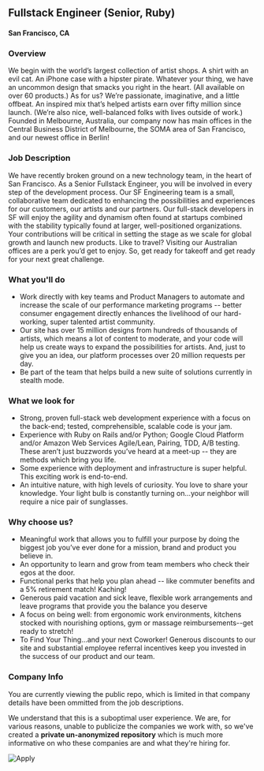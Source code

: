 ## Fullstack Engineer (Senior, Ruby) 
#### San Francisco, CA

### Overview
We begin with the world’s largest collection of artist shops. A shirt with an evil cat. An iPhone case with a hipster pirate. Whatever your thing, we have an uncommon design that smacks you right in the heart. (All available on over 60 products.) As for us? We’re passionate, imaginative, and a little offbeat. An inspired mix that’s helped artists earn over fifty million since launch. (We’re also nice, well-balanced folks with lives outside of work.)  Founded in Melbourne, Australia, our company now has main offices in the Central Business District of Melbourne, the SOMA area of San Francisco, and our newest office in Berlin!

### Job Description
We have recently broken ground on a new technology team, in the heart of San Francisco. As a Senior Fullstack Engineer, you will be involved in every step of the development process. Our SF Engineering team is a small, collaborative team dedicated to enhancing the possibilities and experiences for our customers, our artists and our partners. Our full-stack developers in SF will enjoy the agility and dynamism often found at startups combined with the stability typically found at larger, well-positioned organizations. Your contributions will be critical in setting the stage as we scale for global growth and launch new products. Like to travel? Visiting our Australian offices are a perk you’d get to enjoy. So, get ready for takeoff and get ready for your next great challenge.

### What you'll do
+ Work directly with key teams and Product Managers to automate and increase the scale of our performance marketing programs -- better consumer engagement directly enhances the livelihood of our hard-working, super talented artist community. 
+ Our site has over 15 million designs from hundreds of thousands of artists, which means a lot of content to moderate, and your code will help us create ways to expand the possibilities for artists. And, just to give you an idea, our platform processes over 20 million requests per day. 
+ Be part of the team that helps build a new suite of solutions currently in stealth mode.

### What we look for
+ Strong, proven full-stack web development experience with a focus on the back-end; tested, comprehensible, scalable code is your jam.
+ Experience with Ruby on Rails and/or Python; Google Cloud Platform and/or Amazon Web Services
Agile/Lean, Pairing, TDD, A/B testing. These aren’t just buzzwords you’ve heard at a meet-up -- they are methods which bring you life.
+ Some experience with deployment and infrastructure is super helpful. This exciting work is end-to-end.
+ An intuitive nature, with high levels of curiosity. You love to share your knowledge. Your light bulb is constantly turning on...your neighbor will require a nice pair of sunglasses.

### Why choose us?
+ Meaningful work that allows you to fulfill your purpose by doing the biggest job you’ve ever done for a mission, brand and product you believe in.
+ An opportunity to learn and grow from team members who check their egos at the door.
+ Functional perks that help you plan ahead -- like commuter benefits and a 5% retirement match! Kaching!
+ Generous paid vacation and sick leave, flexible work arrangements and leave programs that provide you the balance you deserve
+ A focus on being well: from ergonomic work environments, kitchens stocked with nourishing options, gym or massage reimbursements--get ready to stretch!
+ To Find Your Thing...and your next Coworker! Generous discounts to our site and substantial employee referral incentives keep you invested in the success of our product and our team.


### Company Info
You are currently viewing the public repo, which is limited in that company details have been ommitted from the job descriptions.  
    
We understand that this is a suboptimal user experience.  We are, for various reasons, unable to publicize the companies we work with, so we've
created a **private un-anonymized repository** which is much more informative on who these companies are and what they're hiring for.  
    
![Apply](https://dabuttonfactory.com/button.png?t=Apply&f=Calibri-Bold&ts=24&tc=fff&tshs=1&tshc=000&hp=20&vp=8&c=5&bgt=gradient&bgc=3d85c6&ebgc=073763)

